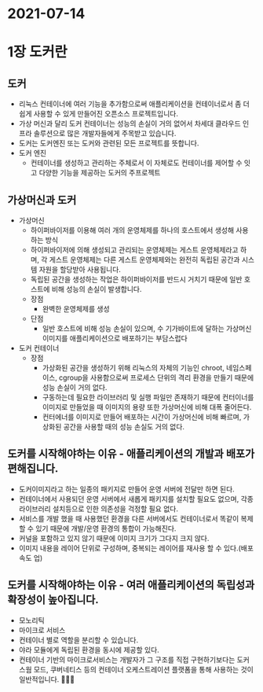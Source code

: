 # 2021-07-14

# 1장 도커란

## 도커
- 리눅스 컨테이너에 여러 기능을 추가함으로써 애플리케이션을 컨테이너로서 좀 더 쉽게 사용할 수 있게 만들어진 오픈소스 프로젝트입니다.
- 가상 머신과 달리 도커 컨테이너는 성능의 손실이 거의 없어서 차세대 클라우드 인프라 솔루션으로 많은 개발자들에게 주목받고 있습니다.
- 도커는 도커엔진 또는 도커와 관련된 모든 프로젝트를 뜻합니다.
- 도커 엔진
    - 컨테이너를 생성하고 관리하는 주체로서 이 자체로도 컨테이너를 제어할 수 잇고 다양한 기능을 제공하는 도커의 주프로젝트

## 가상머신과 도커
- 가상머신
    - 하이퍼바이저를 이용해 여러 개의 운영체제를 하나의 호스트에서 생성해 사용하는 방식
    - 하이퍼바이저에 의해 생성되고 관리되는 운영체제는 게스트 운영체제라고 하며, 각 게스트 운영체제는 다른 게스트 운영체제와는 완전히 독립된 공간과 시스템 자원을 할당받아 사용됩니다.
    - 독립된 공간을 생성하는 작업은 하이퍼바이저를 반드시 거치기 때문에 일반 호스트에 비해 성능의 손실이 발생합니다.
    - 장점
        - 완벽한 운영체제를 생성
    - 단점
        - 일반 호스트에 비해 성능 손실이 있으며, 수 기가바이트에 달하는 가상머신 이미지를 애플리케이션으로 배포하기는 부담스럽다
- 도커 컨테이너
    - 장점
        - 가상화된 공간을 생성하기 위해 리눅스의 자체의 기능인 chroot, 네임스페이스, cgroup을 사용함으로써 프로세스 단위의 격리 환경을 만들기 때문에 성능 손실이 거의 없다.
        - 구동하는데 필요한 라이브러리 및 실행 파일만 존재하기 때문에 컨터이너를 이미지로 만들었을 때 이미지의 용량 또한 가상머신에 비해 대폭 줄어든다.
        - 컨터에너를 이미지로 만들어 배포하는 시간이 가상머신에 비해 빠르며, 가상화된 공간을 사용할 때의 성능 손실도 거의 없다.

## 도커를 시작해야하는 이유 - 애플리케이션의 개발과 배포가 편해집니다.
- 도커이미지라고 하는 일종의 패키지로 만들어 운영 서버에 전달만 하면 된다.
- 컨테이너에서 사용되던 운영 서버에서 새롭게 패키지를 설치할 필요도 없으며, 각종 라이브러리 설치등으로 인한 의존성을 걱정할 필요 없다.
- 서비스를 개발 했을 때 사용했던 환경을 다른 서버에서도 컨테이너로서 똑같이 복제할 수 있기 때문에 개발/운영 환경의 통합이 가능해진다.
- 커널을 포함하고 있지 않기 때문에 이미지 크기가 그다지 크지 않다.
- 이미지 내용을 레이어 단위로 구성하며, 중복되는 레이어를 재사용 할 수 있다.(배포속도 업)

## 도커를 시작해야하는 이유 - 여러 애플리케이션의 독립성과 확장성이 높아집니다.
- 모노리틱 
- 마이크로 서비스
- 컨테이너 별로 역할을 분리할 수 있습니다.
- 야라 모듈에게 독립된 환경을 동시에 제공할 있다.
- 컨테이너 기반의 마이크로서비스는 개발자가 그 구조를 직접 구현하기보다는 도커 스웜 모드, 쿠버네티스 등의 컨테이너 오케스트레이션 플랫폼을 통해 사용하는 것이 일반적입니다.
